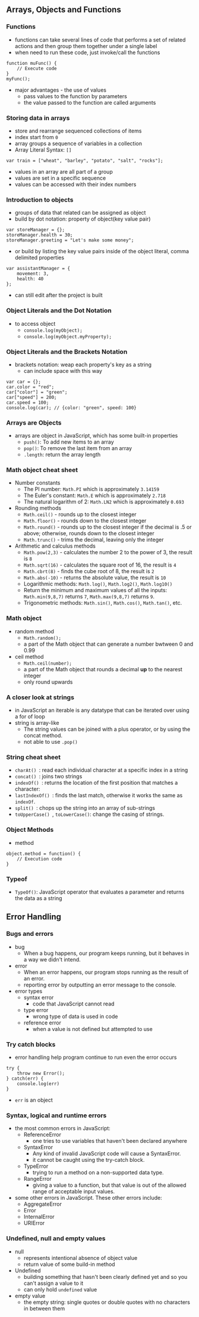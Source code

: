 ## Arrays, Objects and Functions

### Functions
- functions can take several lines of code that performs a set of related actions and then group them together under a single label
- when need to run these code, just invoke/call the functions
```
function muFunc() {
    // Execute code
}
myFunc();
```
- major advantages - the use of values
    - pass values to the function by parameters
    - the value passed to the function are called arguments

### Storing data in arrays
- store and rearrange sequenced collections of items
- index start from `0`
- array groups a sequence of variables in a collection
- Array Literal Syntax: `[]`
```
var train = ["wheat", "barley", "potato", "salt", "rocks"];
```
- values in an array are all part of a group
- values are set in a specific sequence
- values can be accessed with their index numbers

### Introduction to objects
- groups of data that related can be assigned as object
- build by dot notation: property of object(key value pair)
```
var storeManager = {};
storeManager.health = 30;
storeManager.greeting = "Let's make some money";
```
- or build by listing the key value pairs inside of the object literal, comma delimited properties
```
var assistantManager = {
    movement: 3,
    health: 40
};
```
- can still edit after the project is built

### Object Literals and the Dot Notation
- to access object
    - `console.log(myObject);`
    - `console.log(myObject.myProperty);`

### Object Literals and the Brackets Notation
- brackets notation: weap each property's key as a string
    - can include space with this way
```
var car = {};
car.color = "red";
car["color"] = "green";
car["speed"] = 200;
car.speed = 100;
console.log(car); // {color: "green", speed: 100}
```

### Arrays are Objects
- arrays are object in JavaScript, which has some built-in properties
    - `push()`: To add new items to an array
    - `pop()`: To remove the last item from an array
    - `.length`: return the array length

### Math object cheat sheet
- Number constants
    - The PI number: `Math.PI` which is approximately `3.14159`
    - The Euler's constant: `Math.E` which is approximately `2.718`
    - The natural logarithm of 2: `Math.LN2` which is approximately `0.693`
- Rounding methods
    - `Math.ceil()` - rounds up to the closest integer 
    - `Math.floor()` - rounds down to the closest integer 
    - `Math.round()` - rounds up to the closest integer if the decimal is .5 or above; otherwise, rounds down to the closest integer 
    - `Math.trunc()` - trims the decimal, leaving only the integer
- Arithmetic and calculus methods
    - `Math.pow(2,3)` - calculates the number 2 to the power of 3, the result is `8` 
    - `Math.sqrt(16)` - calculates the square root of 16, the result is `4` 
    - `Math.cbrt(8)` - finds the cube root of 8, the result is `2`
    - `Math.abs(-10)` - returns the absolute value, the result is `10`
    - Logarithmic methods: `Math.log()`, `Math.log2()`, `Math.log10() `
    - Return the minimum and maximum values of all the inputs: `Math.min(9,8,7)` returns `7`, `Math.max(9,8,7)` returns `9`.
    - Trigonometric methods: `Math.sin()`, `Math.cos()`, `Math.tan()`, etc.

### Math object
- random method
    - `Math.random();`
    - a part of the Math object that can generate a number bwtween 0 and 0.99
- ceil method
    - `Math.ceil(number);`
    - a part of the Math object that rounds a decimal **up** to the nearest integer
    - only round upwards
  
### A closer look at strings
- in JavaScript an iterable is any datatype that can be iterated over using a for of loop
- string is array-like
    - The string values can be joined with a plus operator, or by using the concat method.
    - not able to use `.pop()`

### String cheat sheet
- `charAt() `: read each individual character at a specific index in a string
- `concat() `: joins two strings
- `indexOf() `: returns the location of the first position that matches a character: 
- `lastIndexOf() `: finds the last match, otherwise it works the same as `indexOf`.
- `split() `: chops up the string into an array of sub-strings
- `toUpperCase() `, `toLowerCase()`: change the casing of strings.

### Object Methods
- method
```
object.method = function() {
    // Execution code
}
```

### Typeof
- `TypeOf()`: JavaScript operator that evaluates a parameter and returns the data as a string





## Error Handling

### Bugs and errors
- bug
    - When a bug happens, our program keeps running, but it behaves in a way we didn't intend.
- error
    - When an error happens, our program stops running as the result of an error.
    - reporting error by outputting an error message to the console.
- error types
    - syntax error
        - code that JavaScript cannot read
    - type error
        - wrong type of data is used in code
    - reference error
        - when a value is not defined but attempted to use

### Try catch blocks
- error handling help program continue to run even the error occurs
```
try {
    throw new Error();
} catch(err) {
    console.log(err)
}
```
- `err` is an object


### Syntax, logical and runtime errors
- the most common errors in JavaScript: 
    - ReferenceError 
        - one tries to use variables that haven't been declared anywhere
    - SyntaxError 
        - Any kind of invalid JavaScript code will cause a SyntaxError.
        - it cannot be caught using the try-catch block.  
    - TypeError 
        - trying to run a method on a non-supported data type.
    - RangeError
        - giving a value to a function, but that value is out of the allowed range of acceptable input values.
- some other errors in JavaScript. These other errors include: 
    - AggregateError 
    - Error 
    - InternalError 
    - URIError


### Undefined, null and empty values
- null
    - represents intentional absence of object value
    - return value of some build-in method
- Undefined
    - building something that hasn't been clearly defined yet and so you can't assign a value to it
    - can only hold `undefined` value
- empty value
    - the empty string: single quotes or double quotes with no characters in between them





